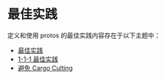 # 最佳实践

定义和使用 protos 的最佳实践内容存在于以下主题中：
- [最佳实践](https://protobuf.dev/best-practices/dos-donts/)
- [1-1-1 最佳实践](https://protobuf.dev/best-practices/1-1-1/)
- [避免 Cargo Culting](https://protobuf.dev/best-practices/no-cargo-cults/)